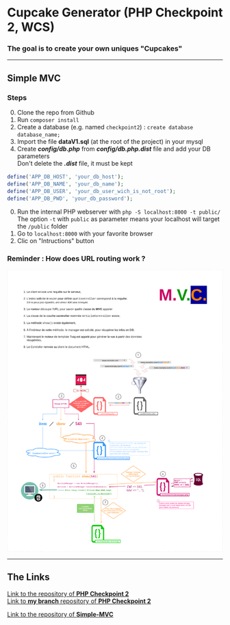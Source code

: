 <h1>Cupcake Generator (PHP Checkpoint 2, WCS)</h1>

### The goal is to create your own uniques "Cupcakes"


---

## Simple MVC

### Steps

0. Clone the repo from Github
0. Run `composer install`
0. Create a database (e.g. named `checkpoint2`) : `create database database_name;`
0. Import the file <b>dataV1.sql</b> (at the root of the project) in your mysql 
0. Create <b>*config/db.php*</b> from <b>*config/db.php.dist*</b> file and add your DB parameters<br/>
    Don't delete the <b>*.dist*</b> file, it must be kept
```php
define('APP_DB_HOST', 'your_db_host');
define('APP_DB_NAME', 'your_db_name');
define('APP_DB_USER', 'your_db_user_wich_is_not_root');
define('APP_DB_PWD', 'your_db_password');
```

0. Run the internal PHP webserver with `php -S localhost:8000 -t public/`<br/>
    The option `-t` with `public` as parameter means your localhost will target the `/public` folder
0. Go to `localhost:8000` with your favorite browser
0. Clic on "Intructions" button

### Reminder : How does URL routing work ?

![Simple MVC.png](./Simple%20-%20MVC.png)

---

## The Links

<a href="https://github.com/WildCodeSchool/php_checkpoint2_orleans_march21">
Link to the repository of <b>PHP Checkpoint 2</b></a>
</br>
<a href="https://github.com/WildCodeSchool/php_checkpoint2_orleans_march21/tree/grialat_zurabi">
  Link to <b>my branch</b> repository of <b>PHP Checkpoint 2</b></a>

<a href="https://github.com/WildCodeSchool/simple-mvc">Link to the repository of <b>Simple-MVC</b></a>
